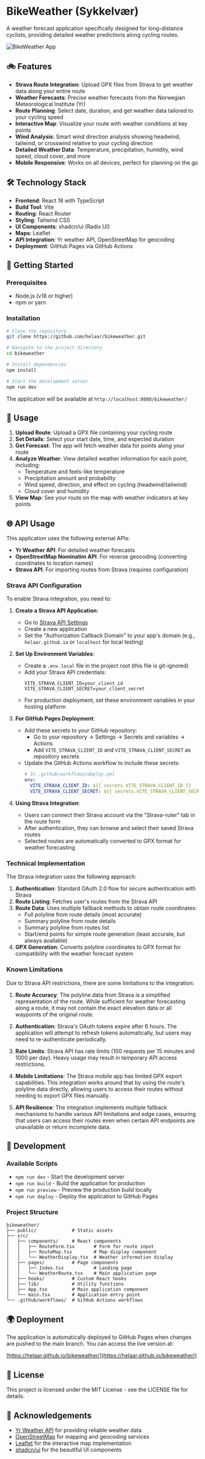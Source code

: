 # BikeWeather (Sykkelvær)

A weather forecast application specifically designed for long-distance cyclists, providing detailed weather predictions along cycling routes.

![BikeWeather App](public/placeholder.svg)

## 🚲 Features

- **Strava Route Integration**: Upload GPX files from Strava to get weather data along your entire route
- **Weather Forecasts**: Precise weather forecasts from the Norwegian Meteorological Institute (Yr)
- **Route Planning**: Select date, duration, and get weather data tailored to your cycling speed
- **Interactive Map**: Visualize your route with weather conditions at key points
- **Wind Analysis**: Smart wind direction analysis showing headwind, tailwind, or crosswind relative to your cycling direction
- **Detailed Weather Data**: Temperature, precipitation, humidity, wind speed, cloud cover, and more
- **Mobile Responsive**: Works on all devices, perfect for planning on the go

## 🛠️ Technology Stack

- **Frontend**: React 18 with TypeScript
- **Build Tool**: Vite
- **Routing**: React Router
- **Styling**: Tailwind CSS
- **UI Components**: shadcn/ui (Radix UI)
- **Maps**: Leaflet
- **API Integration**: Yr weather API, OpenStreetMap for geocoding
- **Deployment**: GitHub Pages via GitHub Actions

## 🚀 Getting Started

### Prerequisites

- Node.js (v18 or higher)
- npm or yarn

### Installation

```bash
# Clone the repository
git clone https://github.com/helaar/bikeweather.git

# Navigate to the project directory
cd bikeweather

# Install dependencies
npm install

# Start the development server
npm run dev
```

The application will be available at `http://localhost:8080/bikeweather/`

## 📱 Usage

1. **Upload Route**: Upload a GPX file containing your cycling route
2. **Set Details**: Select your start date, time, and expected duration
3. **Get Forecast**: The app will fetch weather data for points along your route
4. **Analyze Weather**: View detailed weather information for each point, including:
   - Temperature and feels-like temperature
   - Precipitation amount and probability
   - Wind speed, direction, and effect on cycling (headwind/tailwind)
   - Cloud cover and humidity
5. **View Map**: See your route on the map with weather indicators at key points

## 🌐 API Usage

This application uses the following external APIs:

- **Yr Weather API**: For detailed weather forecasts
- **OpenStreetMap Nominatim API**: For reverse geocoding (converting coordinates to location names)
- **Strava API**: For importing routes from Strava (requires configuration)

### Strava API Configuration

To enable Strava integration, you need to:

1. **Create a Strava API Application**:
   - Go to [Strava API Settings](https://www.strava.com/settings/api)
   - Create a new application
   - Set the "Authorization Callback Domain" to your app's domain (e.g., `helaar.github.io` or `localhost` for local testing)

2. **Set Up Environment Variables**:
   - Create a `.env.local` file in the project root (this file is git-ignored)
   - Add your Strava API credentials:
     ```
     VITE_STRAVA_CLIENT_ID=your_client_id
     VITE_STRAVA_CLIENT_SECRET=your_client_secret
     ```
   - For production deployment, set these environment variables in your hosting platform

3. **For GitHub Pages Deployment**:
   - Add these secrets to your GitHub repository:
     - Go to your repository → Settings → Secrets and variables → Actions
     - Add `VITE_STRAVA_CLIENT_ID` and `VITE_STRAVA_CLIENT_SECRET` as repository secrets
   - Update the GitHub Actions workflow to include these secrets:
     ```yaml
     # In .github/workflows/deploy.yml
     env:
       VITE_STRAVA_CLIENT_ID: ${{ secrets.VITE_STRAVA_CLIENT_ID }}
       VITE_STRAVA_CLIENT_SECRET: ${{ secrets.VITE_STRAVA_CLIENT_SECRET }}
     ```

4. **Using Strava Integration**:
   - Users can connect their Strava account via the "Strava-ruter" tab in the route form
   - After authentication, they can browse and select their saved Strava routes
   - Selected routes are automatically converted to GPX format for weather forecasting

### Technical Implementation

The Strava integration uses the following approach:

1. **Authentication**: Standard OAuth 2.0 flow for secure authentication with Strava
2. **Route Listing**: Fetches user's routes from the Strava API
3. **Route Data**: Uses multiple fallback methods to obtain route coordinates:
   - Full polyline from route details (most accurate)
   - Summary polyline from route details
   - Summary polyline from routes list
   - Start/end points for simple route generation (least accurate, but always available)
4. **GPX Generation**: Converts polyline coordinates to GPX format for compatibility with the weather forecast system

### Known Limitations

Due to Strava API restrictions, there are some limitations to the integration:

1. **Route Accuracy**: The polyline data from Strava is a simplified representation of the route. While sufficient for weather forecasting along a route, it may not contain the exact elevation data or all waypoints of the original route.

2. **Authentication**: Strava's OAuth tokens expire after 6 hours. The application will attempt to refresh tokens automatically, but users may need to re-authenticate periodically.

3. **Rate Limits**: Strava API has rate limits (100 requests per 15 minutes and 1000 per day). Heavy usage may result in temporary API access restrictions.

4. **Mobile Limitations**: The Strava mobile app has limited GPX export capabilities. This integration works around that by using the route's polyline data directly, allowing users to access their routes without needing to export GPX files manually.

5. **API Resilience**: The integration implements multiple fallback mechanisms to handle various API limitations and edge cases, ensuring that users can access their routes even when certain API endpoints are unavailable or return incomplete data.

## 🧪 Development

### Available Scripts

- `npm run dev` - Start the development server
- `npm run build` - Build the application for production
- `npm run preview` - Preview the production build locally
- `npm run deploy` - Deploy the application to GitHub Pages

### Project Structure

```
bikeweather/
├── public/             # Static assets
├── src/
│   ├── components/     # React components
│   │   ├── RouteForm.tsx       # Form for route input
│   │   ├── RouteMap.tsx        # Map display component
│   │   └── WeatherDisplay.tsx  # Weather information display
│   ├── pages/          # Page components
│   │   ├── Index.tsx           # Landing page
│   │   └── WeatherRoute.tsx    # Main application page
│   ├── hooks/          # Custom React hooks
│   ├── lib/            # Utility functions
│   ├── App.tsx         # Main application component
│   └── main.tsx        # Application entry point
└── .github/workflows/  # GitHub Actions workflows
```

## 🌍 Deployment

The application is automatically deployed to GitHub Pages when changes are pushed to the main branch. You can access the live version at:

[https://helaar.github.io/bikeweather/](https://helaar.github.io/bikeweather/)

## 📄 License

This project is licensed under the MIT License - see the LICENSE file for details.

## 🙏 Acknowledgements

- [Yr Weather API](https://api.met.no/) for providing reliable weather data
- [OpenStreetMap](https://www.openstreetmap.org/) for mapping and geocoding services
- [Leaflet](https://leafletjs.com/) for the interactive map implementation
- [shadcn/ui](https://ui.shadcn.com/) for the beautiful UI components
